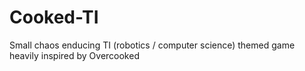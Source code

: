 # Cooked-TI

Small chaos enducing TI (robotics / computer science) themed game heavily inspired by Overcooked
